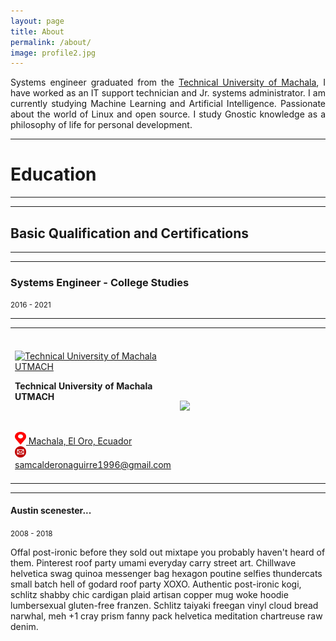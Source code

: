 ```yaml
---
layout: page
title: About
permalink: /about/
image: profile2.jpg
---
```



<p align="justify">Systems engineer graduated from the <a href="https://www.utmachala.edu.ec/portalwp/">Technical University of Machala</a>, I have worked as an IT support technician and Jr. systems administrator. I am currently studying Machine Learning and Artificial Intelligence. Passionate about the world of Linux and open source. I study Gnostic knowledge as a philosophy of life for personal development.</p>


***
# Education
***

***
## Basic Qualification and Certifications
***

***

### Systems Engineer - College Studies
<small>2016 - 2021</small>

***

<table>
  <tr>
    <td style="width:50%"> <br> <br> <a href="https://www.utmachala.edu.ec/portalwp/"> <img src="https://www.utmachala.edu.ec/portalwp/wp-content/uploads/2015/08/LOGO_OUT.png" width="250" height="250" align="center" alt="Technical University of Machala UTMACH"> </a> <br> <p><strong>Technical University of Machala UTMACH</strong></p> <br> <br> <a href="https://maps.app.goo.gl/kbWndfqY3ESLGm9FA"> <img src="https://raw.githubusercontent.com/ikergarcia1996/Iker-Garcia-Ferrero/master/icons/location.png" width="18" height="20" alt="Location"> Machala, El Oro, Ecuador</a>  <br> <a href="mailto:samcalderonaguirre1996@gmail.com"> <img src="https://raw.githubusercontent.com/ikergarcia1996/Iker-Garcia-Ferrero/master/icons/mail.png" width="18" height="18" alt="Location">samcalderonaguirre1996@gmail.com</a>  <br>  <br> </td>
    <td style="width:50%"><img src="https://pbs.twimg.com/profile_images/1743690440010850304/hWIlw_Qm_400x400.jpg" align="center" width="100%"> </td>
  </tr>
 </table>

***

#### Austin scenester...
<small>2008 - 2018</small>

Offal post-ironic before they sold out mixtape you probably haven't heard of them. Pinterest roof party umami everyday carry street art. Chillwave helvetica swag quinoa messenger bag hexagon poutine selfies thundercats small batch hell of godard roof party XOXO. Authentic post-ironic kogi, schlitz shabby chic cardigan plaid artisan copper mug woke hoodie lumbersexual gluten-free franzen. Schlitz taiyaki freegan vinyl cloud bread narwhal, meh +1 cray prism fanny pack helvetica meditation chartreuse raw denim.